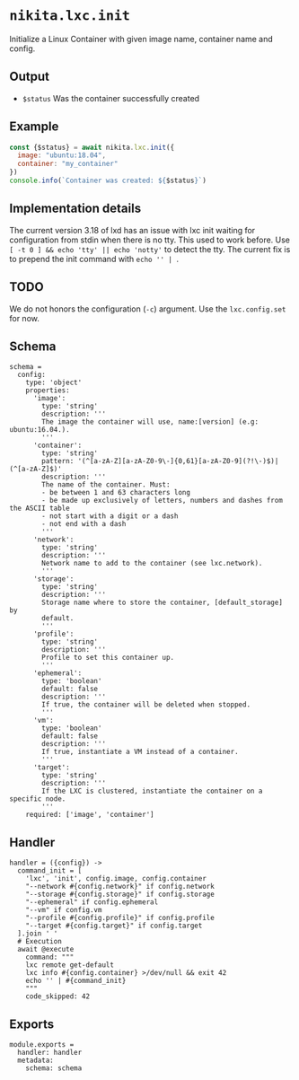 
# `nikita.lxc.init`

Initialize a Linux Container with given image name, container name and config.

## Output

* `$status`
  Was the container successfully created

## Example

```js
const {$status} = await nikita.lxc.init({
  image: "ubuntu:18.04",
  container: "my_container"
})
console.info(`Container was created: ${$status}`)
```

## Implementation details

The current version 3.18 of lxd has an issue with lxc init waiting for
configuration from stdin when there is no tty. This used to work before. Use
`[ -t 0 ] && echo 'tty' || echo 'notty'` to detect the tty. The current
fix is to prepend the init command with `echo '' | `.

## TODO

We do not honors the configuration (`-c`) argument. Use the `lxc.config.set` for
now.

## Schema

    schema =
      config:
        type: 'object'
        properties:
          'image':
            type: 'string'
            description: '''
            The image the container will use, name:[version] (e.g: ubuntu:16.04.).
            '''
          'container':
            type: 'string'
            pattern: '(^[a-zA-Z][a-zA-Z0-9\-]{0,61}[a-zA-Z0-9](?!\-)$)|(^[a-zA-Z]$)'
            description: '''
            The name of the container. Must:
            - be between 1 and 63 characters long
            - be made up exclusively of letters, numbers and dashes from the ASCII table
            - not start with a digit or a dash
            - not end with a dash
            '''
          'network':
            type: 'string'
            description: '''
            Network name to add to the container (see lxc.network).
            '''
          'storage':
            type: 'string'
            description: '''
            Storage name where to store the container, [default_storage] by
            default.
            '''
          'profile':
            type: 'string'
            description: '''
            Profile to set this container up.
            '''
          'ephemeral':
            type: 'boolean'
            default: false
            description: '''
            If true, the container will be deleted when stopped.
            '''
          'vm':
            type: 'boolean'
            default: false
            description: '''
            If true, instantiate a VM instead of a container.
            '''
          'target':
            type: 'string'
            description: '''
            If the LXC is clustered, instantiate the container on a specific node.
            '''
        required: ['image', 'container']

## Handler

    handler = ({config}) ->
      command_init = [
        'lxc', 'init', config.image, config.container
        "--network #{config.network}" if config.network
        "--storage #{config.storage}" if config.storage
        "--ephemeral" if config.ephemeral
        "--vm" if config.vm
        "--profile #{config.profile}" if config.profile
        "--target #{config.target}" if config.target
      ].join ' '
      # Execution
      await @execute
        command: """
        lxc remote get-default
        lxc info #{config.container} >/dev/null && exit 42
        echo '' | #{command_init}
        """
        code_skipped: 42

## Exports

    module.exports =
      handler: handler
      metadata:
        schema: schema
